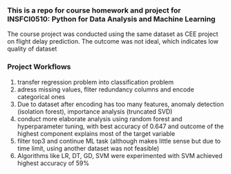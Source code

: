 ### This is a repo for course homework and project for INSFCI0510: Python for Data Analysis and Machine Learning

The course project was conducted using the same dataset as CEE project on flight delay prediction. The outcome was not ideal, which indicates low quality of dataset

### Project Workflows
1. transfer regression problem into classification problem
2. adress missing values, fliter redundancy columns and encode categorical ones
3. Due to dataset after encoding has too many features, anomaly detection (isolation forest), importance analysis (truncated SVD)
4. conduct more elaborate analysis using random forest and hyperparameter tuning, with best accuracy of 0.647 and outcome of the highest component explains most of the target variable
5. filter top3 and continue ML task (although makes little sense but due to time limit, using another dataset was not feasible)
6. Algorithms like LR, DT, GD, SVM were experimented with SVM achieved highest accuracy of 59%
